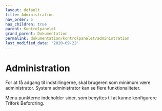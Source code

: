 ```yaml
---
layout: default
title: Administration
nav_order: 5
has_children: true
parent: Kontrolpanelet
grand_parent: Dokumentation
permalink: dokumentation/kontrolpanelet/administration
last_modified_date: '2020-09-22'
---
```


# Administration

For at få adgang til indstillingerne, skal brugeren som minimum være administrator.
System administrator kan se flere funktionaliteter.

Menu punkterne indeholder sider, som benyttes til at kunne konfigurere Trifork Befordring.
